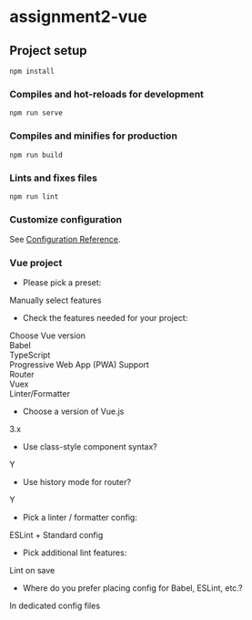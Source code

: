 # assignment2-vue

## Project setup
```
npm install
```

### Compiles and hot-reloads for development
```
npm run serve
```

### Compiles and minifies for production
```
npm run build
```

### Lints and fixes files
```
npm run lint
```

### Customize configuration
See [Configuration Reference](https://cli.vuejs.org/config/).

### Vue project
- Please pick a preset:

Manually select features

- Check the features needed for your project:

Choose Vue version  
Babel  
TypeScript  
Progressive Web App (PWA) Support  
Router  
Vuex  
Linter/Formatter

- Choose a version of Vue.js

3.x

- Use class-style component syntax?

Y

- Use history mode for router?

Y

- Pick a linter / formatter config:

ESLint + Standard config

- Pick additional lint features:

Lint on save

- Where do you prefer placing config for Babel, ESLint, etc.?

In dedicated config files
